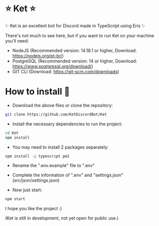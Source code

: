 # ⭐ Ket ⭐
✨ Ket is an excellent bot for Discord made in TypeScript using Eris ✨

There's not much to see here, but if you want to run Ket on your machine you'll need:
- NodeJS (Recommended version: 14.18.1 or higher, Download: https://nodejs.org/pt-br/)
- PostgreSQL (Recommended version: 14 or higher, Download: https://www.postgresql.org/download/)
- GIT CLI (Download: https://git-scm.com/downloads)

# How to install 🤔
- Download the above files or clone the repository:
```bash
git clone https://github.com/KetDiscordBot/Ket
```
- Install the necessary dependencies to run the project:
```bash
cd Ket
npm install
```
- You may need to install 2 packages separately:
```bash
npm install -g typescript pm2
```
- Rename the ".env.example" file to ".env"
- Complete the information of ".env" and "settings.json" (src/json/settings.json)

- Now just start:
```bash
npm start
```

I hope you like the project :) 

(Ket is still in development, not yet open for public use.)